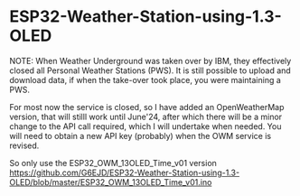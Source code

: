 # ESP32-Weather-Station-using-1.3-OLED

NOTE:
When Weather Underground was taken over by IBM, they effectively closed all Personal Weather Stations (PWS).
It is still possible to upload and download data, if when the take-over took place, you were maintaining a PWS.

For most now the service is closed, so I have added an OpenWeatherMap version, that will stilll work until June'24, after which there will be a minor change to the API call required, which I will undertake when needed.
You will need to obtain a new API key (probably) when the OWM service is revised.

So only use the ESP32_OWM_13OLED_Time_v01 version https://github.com/G6EJD/ESP32-Weather-Station-using-1.3-OLED/blob/master/ESP32_OWM_13OLED_Time_v01.ino 
